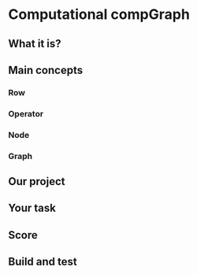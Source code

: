# Computational compGraph

## What it is?

## Main concepts

### Row
### Operator
### Node
### Graph

## Our project

## Your task

## Score

## Build and test
 